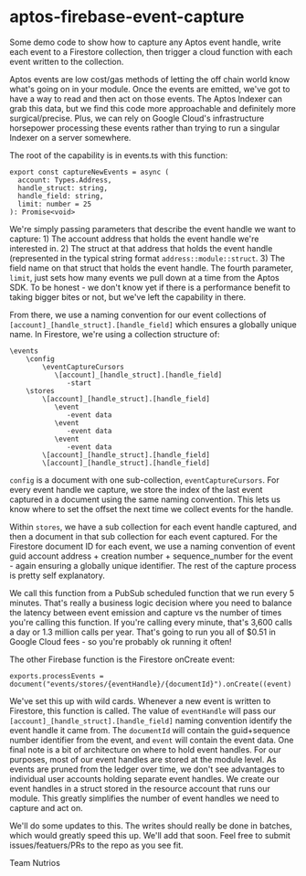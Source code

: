 # aptos-firebase-event-capture
Some demo code to show how to capture any Aptos event handle, write each event to a Firestore collection, then trigger a cloud function with each event written to the collection.

Aptos events are low cost/gas methods of letting the off chain world know what's going on in your module. Once the events are emitted, we've got to have a way to read and then act on those events. The Aptos Indexer can grab this data, but we find this code more approachable and definitely more surgical/precise. Plus, we can rely on Google Cloud's infrastructure horsepower processing these events rather than trying to run a singular Indexer on a server somewhere.

The root of the capability is in events.ts with this function:
```
export const captureNewEvents = async (
  account: Types.Address,
  handle_struct: string,
  handle_field: string,
  limit: number = 25
): Promise<void>
```
We're simply passing parameters that describe the event handle we want to capture: 1) The account address that holds the event handle we're interested in. 2) The struct at that address that holds the event handle (represented in the typical string format `address::module::struct`. 3) The field name on that struct that holds the event handle. The fourth parameter, `limit`, just sets how many events we pull down at a time from the Aptos SDK. To be honest - we don't know yet if there is a performance benefit to taking bigger bites or not, but we've left the capability in there.

From there, we use a naming convention for our event collections of `[account]_[handle_struct].[handle_field]` which ensures a globally unique name. In Firestore, we're using a collection structure of:
```
\events
    \config
        \eventCaptureCursors
           \[account]_[handle_struct].[handle_field]
              -start
    \stores
        \[account]_[handle_struct].[handle_field]
           \event
              -event data
           \event
              -event data
           \event
              -event data
        \[account]_[handle_struct].[handle_field]
        \[account]_[handle_struct].[handle_field]
```
`config` is a document with one sub-collection, `eventCaptureCursors`.  For every event handle we capture, we store the index of the last event captured in a document using the same naming convention. This lets us know where to set the offset the next time we collect events for the handle. 

Within `stores`, we have a sub collection for each event handle captured, and then a document in that sub collection for each event captured. For the Firestore document ID for each event, we use a naming convention of event guid account address + creation number + sequence_number for the event - again ensuring a globally unique identifier. The rest of the capture process is pretty self explanatory.

We call this function from a PubSub scheduled function that we run every 5 minutes.  That's really a business logic decision where you need to balance the latency between event emission and capture vs the number of times you're calling this function. If you're calling every minute, that's 3,600 calls a day or 1.3 million calls per year. That's going to run you all of $0.51 in Google Cloud fees - so you're probably ok running it often!

The other Firebase function is the Firestore onCreate event:
```
exports.processEvents = document("events/stores/{eventHandle}/{documentId}").onCreate((event)
```
We've set this up with wild cards. Whenever a new event is written to Firestore, this function is called.  The value of `eventHandle` will pass our `[account]_[handle_struct].[handle_field]` naming convention identify the event handle it came from.  The `documentId` will contain the guid+sequence number identifier from the event, and `event` will contain the event data.
One final note is a bit of architecture on where to hold event handles. For our purposes, most of our event handles are stored at the module level. As events are pruned from the ledger over time, we don't see advantages to individual user accounts holding separate event handles. We create our event handles in a struct stored in the resource account that runs our module. This greatly simplifies the number of event handles we need to capture and act on.

We'll do some updates to this.  The writes should really be done in batches, which would greatly speed this up. We'll add that soon. Feel free to submit issues/featuers/PRs to the repo as you see fit.

Team Nutrios
